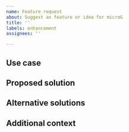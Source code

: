 ```yaml
---
name: Feature request
about: Suggest an feature or idea for microG
title: ''
labels: enhancement
assignees: ''

---
```


<!-- Any text like this is a comment, and will be used to explain what you should input and/or examples. -->

## Use case
<!-- Is your feature request related to a problem? Please describe.
A clear and concise description of what the problem is. e.g. I'm always frustrated when [...] -->

## Proposed solution
<!-- A clear and concise description of what you want to happen. -->

## Alternative solutions
<!-- A clear and concise description of any alternative solutions or features you've considered. -->

## Additional context
<!-- Add any other context or screenshots about the feature request here. -->
